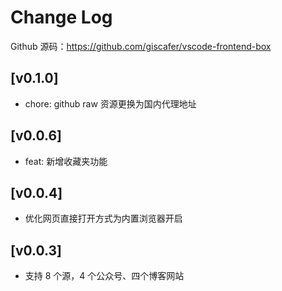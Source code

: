 # Change Log

Github 源码：https://github.com/giscafer/vscode-frontend-box

## [v0.1.0]

- chore: github raw 资源更换为国内代理地址

## [v0.0.6]

- feat: 新增收藏夹功能

## [v0.0.4]

- 优化网页直接打开方式为内置浏览器开启

## [v0.0.3]

- 支持 8 个源，4 个公众号、四个博客网站
